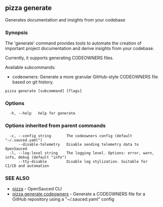## pizza generate

Generates documentation and insights from your codebase

### Synopsis

The 'generate' command provides tools to automate the creation of important project documentation and derive insights from your codebase.

Currently, it supports generating CODEOWNERS files.

Available subcommands:
  - codeowners: Generate a more granular GitHub-style CODEOWNERS file based on git history.

```
pizza generate [subcommand] [flags]
```

### Options

```
  -h, --help   help for generate
```

### Options inherited from parent commands

```
  -c, --config string       The codeowners config (default "~/.sauced.yaml")
      --disable-telemetry   Disable sending telemetry data to OpenSauced
  -l, --log-level string    The logging level. Options: error, warn, info, debug (default "info")
      --tty-disable         Disable log stylization. Suitable for CI/CD and automation
```

### SEE ALSO

* [pizza](pizza.md)	 - OpenSauced CLI
* [pizza generate codeowners](pizza_generate_codeowners.md)	 - Generate a CODEOWNERS file for a GitHub repository using a "~/.sauced.yaml" config

